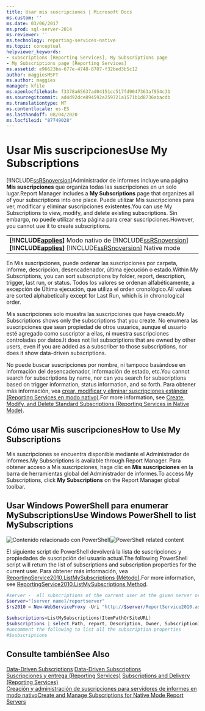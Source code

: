 ```yaml
---
title: Usar mis suscripciones | Microsoft Docs
ms.custom: ''
ms.date: 03/06/2017
ms.prod: sql-server-2014
ms.reviewer: ''
ms.technology: reporting-services-native
ms.topic: conceptual
helpviewer_keywords:
- subscriptions [Reporting Services], My Subscriptions page
- My Subscriptions page [Reporting Services]
ms.assetid: e96623ba-677e-4748-8787-f32bed3b5c12
author: maggiesMSFT
ms.author: maggies
manager: kfile
ms.openlocfilehash: f3378a65637ad04151cc517fd9047363af954c31
ms.sourcegitcommit: ad4d92dce894592a259721a1571b1d8736abacdb
ms.translationtype: MT
ms.contentlocale: es-ES
ms.lasthandoff: 08/04/2020
ms.locfileid: "87749028"
---
```

# <a name="use-my-subscriptions"></a><span data-ttu-id="f033c-102">Usar Mis suscripciones</span><span class="sxs-lookup"><span data-stu-id="f033c-102">Use My Subscriptions</span></span>
  [!INCLUDE[ssRSnoversion](../../../includes/ssrsnoversion-md.md)]<span data-ttu-id="f033c-103">Administrador de informes incluye una página **Mis suscripciones** que organiza todas las suscripciones en un solo lugar.</span><span class="sxs-lookup"><span data-stu-id="f033c-103">Report Manager includes a **My Subscriptions** page that organizes all of your subscriptions into one place.</span></span> <span data-ttu-id="f033c-104">Puede utilizar Mis suscripciones para ver, modificar y eliminar suscripciones existentes.</span><span class="sxs-lookup"><span data-stu-id="f033c-104">You can use My Subscriptions to view, modify, and delete existing subscriptions.</span></span> <span data-ttu-id="f033c-105">Sin embargo, no puede utilizar esta página para crear suscripciones.</span><span class="sxs-lookup"><span data-stu-id="f033c-105">However, you cannot use it to create subscriptions.</span></span>  
  
||  
|-|  
|<span data-ttu-id="f033c-106">**[!INCLUDE[applies](../../includes/applies-md.md)]** Modo nativo de [!INCLUDE[ssRSnoversion](../../../includes/ssrsnoversion-md.md)]</span><span class="sxs-lookup"><span data-stu-id="f033c-106">**[!INCLUDE[applies](../../includes/applies-md.md)]**  [!INCLUDE[ssRSnoversion](../../../includes/ssrsnoversion-md.md)] Native mode</span></span>|  
  
 <span data-ttu-id="f033c-107">En Mis suscripciones, puede ordenar las suscripciones por carpeta, informe, descripción, desencadenador, última ejecución o estado.</span><span class="sxs-lookup"><span data-stu-id="f033c-107">Within My Subscriptions, you can sort subscriptions by folder, report, description, trigger, last run, or status.</span></span> <span data-ttu-id="f033c-108">Todos los valores se ordenan alfabéticamente, a excepción de Última ejecución, que utiliza el orden cronológico.</span><span class="sxs-lookup"><span data-stu-id="f033c-108">All values are sorted alphabetically except for Last Run, which is in chronological order.</span></span>  
  
 <span data-ttu-id="f033c-109">Mis suscripciones solo muestra las suscripciones que haya creado.</span><span class="sxs-lookup"><span data-stu-id="f033c-109">My Subscriptions shows only the subscriptions that you create.</span></span> <span data-ttu-id="f033c-110">No enumera las suscripciones que sean propiedad de otros usuarios, aunque el usuario esté agregado como suscriptor a ellas, ni muestra suscripciones controladas por datos.</span><span class="sxs-lookup"><span data-stu-id="f033c-110">It does not list subscriptions that are owned by other users, even if you are added as a subscriber to those subscriptions, nor does it show data-driven subscriptions.</span></span>  
  
 <span data-ttu-id="f033c-111">No puede buscar suscripciones por nombre, ni tampoco basándose en información del desencadenador, información de estado, etc.</span><span class="sxs-lookup"><span data-stu-id="f033c-111">You cannot search for subscriptions by name, nor can you search for subscriptions based on trigger information, status information, and so forth.</span></span> <span data-ttu-id="f033c-112">Para obtener más información, vea [crear, modificar y eliminar suscripciones estándar &#40;Reporting Services en modo nativo&#41;](create-and-manage-subscriptions-for-native-mode-report-servers.md).</span><span class="sxs-lookup"><span data-stu-id="f033c-112">For more information, see [Create, Modify, and Delete Standard Subscriptions &#40;Reporting Services in Native Mode&#41;](create-and-manage-subscriptions-for-native-mode-report-servers.md).</span></span>  
  
## <a name="how-to-use-my-subscriptions"></a><span data-ttu-id="f033c-113">Cómo usar Mis suscripciones</span><span class="sxs-lookup"><span data-stu-id="f033c-113">How to Use My Subscriptions</span></span>  
 <span data-ttu-id="f033c-114">Mis suscripciones se encuentra disponible mediante el Administrador de informes.</span><span class="sxs-lookup"><span data-stu-id="f033c-114">My Subscriptions is available through Report Manager.</span></span> <span data-ttu-id="f033c-115">Para obtener acceso a Mis suscripciones, haga clic en **Mis suscripciones** en la barra de herramientas global del Administrador de informes.</span><span class="sxs-lookup"><span data-stu-id="f033c-115">To access My Subscriptions, click **My Subscriptions** on the Report Manager global toolbar.</span></span>  
  
## <a name="use-windows-powershell-to-list-mysubscriptions"></a><span data-ttu-id="f033c-116">Usar Windows PowerShell para enumerar MySubscriptions</span><span class="sxs-lookup"><span data-stu-id="f033c-116">Use Windows PowerShell to list MySubscriptions</span></span>  
 <span data-ttu-id="f033c-117">![Contenido relacionado con PowerShell](../media/rs-powershellicon.jpg "Contenido relacionado con PowerShell")</span><span class="sxs-lookup"><span data-stu-id="f033c-117">![PowerShell related content](../media/rs-powershellicon.jpg "PowerShell related content")</span></span>  
  
 <span data-ttu-id="f033c-118">El siguiente script de PowerShell devolverá la lista de suscripciones y propiedades de suscripción del usuario actual.</span><span class="sxs-lookup"><span data-stu-id="f033c-118">The following PowerShell script will return the list of subscriptions and subscription properties for the current user.</span></span> <span data-ttu-id="f033c-119">Para obtener más información, vea [ReportingService2010.ListMySubscriptions (Método)](https://technet.microsoft.com/library/reportservice2010.reportingservice2010.listmysubscriptions.aspx).</span><span class="sxs-lookup"><span data-stu-id="f033c-119">For more information, see [ReportingService2010.ListMySubscriptions Method](https://technet.microsoft.com/library/reportservice2010.reportingservice2010.listmysubscriptions.aspx).</span></span>  
  
```powershell
#server -  all subscriptions of the current user at the given server or site  
$server="[server name]/reportserver"  
$rs2010 = New-WebServiceProxy -Uri "http://$server/ReportService2010.asmx" -Namespace SSRS.ReportingService2010 -UseDefaultCredential ;  
  
$subscriptions=ListMySubscriptions(ItemPathOrSiteURL)  
$subscriptions | select Path, report, Description, Owner, SubscriptionID, lastexecuted,Status  
#uncomment the following to list all the subscription properties  
#$subscriptions
```  
  
## <a name="see-also"></a><span data-ttu-id="f033c-120">Consulte también</span><span class="sxs-lookup"><span data-stu-id="f033c-120">See Also</span></span>  
 <span data-ttu-id="f033c-121">[Data-Driven Subscriptions](data-driven-subscriptions.md) </span><span class="sxs-lookup"><span data-stu-id="f033c-121">[Data-Driven Subscriptions](data-driven-subscriptions.md) </span></span>  
 <span data-ttu-id="f033c-122">[Suscripciones y entrega &#40;Reporting Services&#41;](subscriptions-and-delivery-reporting-services.md) </span><span class="sxs-lookup"><span data-stu-id="f033c-122">[Subscriptions and Delivery &#40;Reporting Services&#41;](subscriptions-and-delivery-reporting-services.md) </span></span>  
 [<span data-ttu-id="f033c-123">Creación y administración de suscripciones para servidores de informes en modo nativo</span><span class="sxs-lookup"><span data-stu-id="f033c-123">Create and Manage Subscriptions for Native Mode Report Servers</span></span>](../create-manage-subscriptions-native-mode-report-servers.md)  
